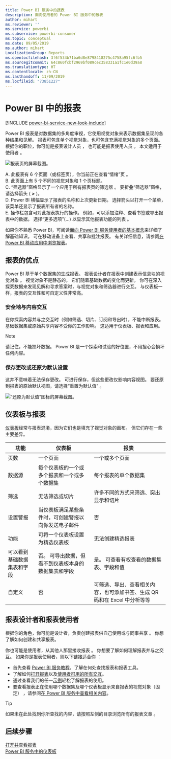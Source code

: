```yaml
---
title: Power BI 服务中的报表
description: 面向使用者的 Power BI 服务中的报表
author: mihart
ms.reviewer: ''
ms.service: powerbi
ms.subservice: powerbi-consumer
ms.topic: conceptual
ms.date: 09/05/2019
ms.author: mihart
LocalizationGroup: Reports
ms.openlocfilehash: 3f6f534b71ba6d8e8798418275c4758a95fc6fb5
ms.sourcegitcommit: 64c860fcbf2969bf089cec358331a1fc1e0d39a8
ms.translationtype: HT
ms.contentlocale: zh-CN
ms.lasthandoff: 11/09/2019
ms.locfileid: "73851227"
---
```

# <a name="reports-in-power-bi"></a>Power BI 中的报表

[!INCLUDE [power-bi-service-new-look-include](../includes/power-bi-service-new-look-include.md)]

Power BI 报表是对数据集的多角度审视，它使用视觉对象来表示数据集呈现的各种结果和见解。  报表可包含单个视觉对象，也可包含充满视觉对象的多个页面。 根据你的职位，你可能是报表设计人员  ， 也可能是报表使用人员  。 本文适用于使用者  。

![报表页的屏幕截图。](./media/end-user-reports/power-bi-report.png)

A. 此报表有 6 个页面（或标签页），你当前正在查看“情绪”页  。    
B. 此页面上有 5 个不同的视觉对象和 1 个页标题。    
C. “筛选器”窗格显示了一个应用于所有报表页的筛选器  。 要折叠“筛选器”窗格，请选择箭头 ( **>** )。    
D. Power BI 横幅显示了报表的名称和上次更新日期。 选择箭头以打开一个菜单，该菜单还显示了报表所有者的名称。    
E. 操作栏包含可对此报表执行的操作。  例如，可以添加注释、查看书签或导出报表中的数据。  选择“更多选项”(…) 以显示其他报表功能的列表  。    

如果你不熟悉 Power BI，可阅读[面向 Power BI 服务使用者的基本概念](end-user-basic-concepts.md)来详细了解基础知识。 可在移动设备上查看、共享和批注报表。 有关详细信息，请参阅[在 Power BI 移动应用中浏览报表](mobile/mobile-reports-in-the-mobile-apps.md)。

## <a name="advantages-of-reports"></a>报表的优点

Power BI 基于单个数据集的生成报表。 报表设计者在报表中创建表示信息块的视觉对象  。 视觉对象不是静态的。  它们随着基础数据的变化而更新。 你可在深入探究数据来发现见解和寻求答案时，与视觉对象和筛选器进行交互。 与仪表板一样，报表的交互性和可自定义性非常高。

### <a name="safely-interact-with-content"></a>安全地与内容交互

在你探索内容并与之交互时（例如筛选、切片、订阅和导出时），不能中断报表。 基础数据集或原始共享内容不受你的工作影响。 这适用于仪表板、报表和应用。

> [!NOTE]
> 请记住，不能损坏数据。 Power BI 是一个探索和试验的好位置，不用担心会损坏任何内容。

### <a name="save-your-changes-or-revert-to-the-default-settings"></a>保存更改或还原为默认设置

这并不意味着无法保存更改。 可进行保存，但这些更改仅影响内容视图。 要还原到报表的原始默认视图，请选择“重置为默认值”  。

![“还原为默认值”图标的屏幕截图。](./media/end-user-reports/power-bi-reset.png)

## <a name="dashboards-versus-reports"></a>仪表板与报表

[仪表板](end-user-dashboards.md)经常与报表混淆，因为它们也是填充了视觉对象的画布。 但它们存在一些主要差异。  

| **功能** | **仪表板** | **报表** |
| --- | --- | --- |
| 页数 |一个页面 |一个或多个页面 |
| 数据源 |每个仪表板的一个或多个报表和一个或多个数据集 |每个报表的单个数据集 |
| 筛选 |无法筛选或切片 |许多不同的方式来筛选、突出显示和切片 |
| 设置警报 |当仪表板满足某些条件时，可创建警报以向你发送电子邮件 |否 |
| 功能 |可将一个仪表板设置为精选仪表板 |无法创建精选报表 |
| 可以看到基础数据集表和字段 |否。 可导出数据，但看不到仪表板本身的数据集表和字段 |是。 可查看有权查看的数据集表、字段和值 |
| 自定义 |否  |可筛选、导出、查看相关内容，也可添加书签、生成 QR 码和在 Excel 中分析等等 |

<!--| Available in Power BI Desktop |No |Yes, can create and view reports in Desktop |
| Pinning |Can pin existing visuals (tiles) only from current dashboard to your other dashboards |Can pin visuals (as tiles) to any of your dashboards. Can pin entire report pages to any of your dashboards. | -->

## <a name="report-designers-and-report-consumers"></a>报表设计者和报表使用者

根据你的角色，你可能是设计者，负责创建报表供自己使用或与同事共享  。 你想了解如何创建和共享报表。

你也可能是使用者，从其他人那里接收报表  。 你想要了解如何理解报表并与之交互。 如果你是报表使用者，则以下链接适合你  ：

* 首先查看 [Power BI 服务教程](end-user-basic-concepts.md)，了解在何处查找报表和报表工具。
* 了解如何[打开报表](end-user-report-open.md)以及[使用者可用的所有交互](end-user-reading-view.md)。
* 通过查看我们的任一[示例](../sample-tutorial-connect-to-the-samples.md)轻松了解报表的使用。  
* 要查看报表正在使用哪个数据集及哪个仪表板显示来自报表的视觉对象（固定）  ，请参阅[在 Power BI 服务中查看相关内容](end-user-related.md)。

> [!TIP]
> 如果未在此处找到你所查找的内容，请按照左侧的目录浏览所有的报表文章  。

## <a name="next-steps"></a>后续步骤

[打开并查看报表](end-user-report-open.md)    
[Power BI 服务中的仪表板](end-user-dashboards.md)